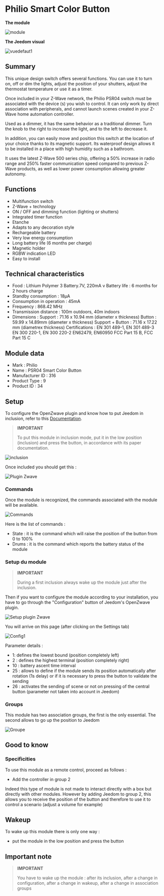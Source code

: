 # Philio Smart Color Button

**The module**

![module](images/philio.psr04/module.jpg)

**The Jeedom visual**

![vuedefaut1](images/philio.psr04/vuedefaut1.jpg)

## Summary

This unique design switch offers several functions. You can use it to turn on, off or dim the lights, adjust the position of your shutters, adjust the thermostat temperature or use it as a timer.

Once included in your Z-Wave network, the Philio PSR04 switch must be associated with the device (s) you wish to control. It can only work by direct association with peripherals, and cannot launch scenes created in your Z-Wave home automation controller.

Used as a dimmer, it has the same behavior as a traditional dimmer. Turn the knob to the right to increase the light, and to the left to decrease it.

In addition, you can easily move and position this switch at the location of your choice thanks to its magnetic support. Its waterproof design allows it to be installed in a place with high humidity such as a bathroom.

It uses the latest Z-Wave 500 series chip, offering a 50% increase in radio range and 250% faster communication speed compared to previous Z-Wave products, as well as lower power consumption allowing greater autonomy.

## Functions

-   Multifunction switch
-   Z-Wave + technology
-   ON / OFF and dimming function (lighting or shutters)
-   Integrated timer function
-   Etanche
-   Adapts to any decoration style
-   Rechargeable battery
-   Very low energy consumption
-   Long battery life (6 months per charge)
-   Magnetic holder
-   RGBW indication LED
-   Easy to install

## Technical characteristics

-   Food : Lithium Polymer 3 Battery.7V, 220mA v Battery life : 6 months for 2 hours charge
-   Standby consumption : 18µA
-   Consumption in operation : 45mA
-   Frequency : 868.42 MHz
-   Transmission distance : 100m outdoors, 40m indoors
-   Dimensions : Support : 71.16 x 10.94 mm (diameter x thickness) Button : 59.99 x 14.89mm (diameter x thickness) Support + Button : 71.16 x 17.22 mm (diametrex thickness) Certifications : EN 301 489-1, EN 301 489-3 EN 300 220-1, EN 300 220-2 EN62479, EN60950 FCC Part 15 B, FCC Part 15 C

## Module data

-   Mark : Philio
-   Name : PSR04 Smart Color Button
-   Manufacturer ID : 316
-   Product Type : 9
-   Product ID : 34

## Setup

To configure the OpenZwave plugin and know how to put Jeedom in inclusion, refer to this [Documentation](https://doc.jeedom.com/en_US/plugins/automation%20protocol/openzwave/).

> **IMPORTANT**
>
> To put this module in inclusion mode, put it in the low position (inclusion) and press the button, in accordance with its paper documentation.

![inclusion](images/philio.psr04/inclusion.jpg)

Once included you should get this :

![Plugin Zwave](images/philio.psr04/information.jpg)

### Commands

Once the module is recognized, the commands associated with the module will be available.

![Commands](images/philio.psr04/commandes.jpg)

Here is the list of commands :

-   State : it is the command which will raise the position of the button from 0 to 100%
-   Drums : it is the command which reports the battery status of the module

### Setup du module

> **IMPORTANT**
>
> During a first inclusion always wake up the module just after the inclusion.

Then if you want to configure the module according to your installation, you have to go through the "Configuration" button of Jeedom's OpenZwave plugin.

![Setup plugin Zwave](images/plugin/bouton_configuration.jpg)

You will arrive on this page (after clicking on the Settings tab)

![Config1](images/philio.psr04/config1.jpg)

Parameter details :

-   1: defines the lowest bound (position completely left)
-   2 : defines the highest terminal (position completely right)
-   10 : battery ascent time interval
-   25 : allows to define if the module sends its position automatically after rotation (1s delay) or if it is necessary to press the button to validate the sending
-   26 : activates the sending of scene or not on pressing of the central button (parameter not taken into account in Jeedom)

### Groups

This module has two association groups, the first is the only essential. The second allows to go up the position to Jeedom

![Groupe](images/philio.psr04/groupe.jpg)

## Good to know

### Specificities

To use this module as a remote control, proceed as follows :

-   Add the controller in group 2

Indeed this type of module is not made to interact directly with a box but directly with other modules. However by adding Jeedom to group 2, this allows you to receive the position of the button and therefore to use it to control a scenario (adjust a volume for example)

## Wakeup

To wake up this module there is only one way :

-   put the module in the low position and press the button

## Important note

> **IMPORTANT**
>
> You have to wake up the module : after its inclusion, after a change in configuration, after a change in wakeup, after a change in association groups
